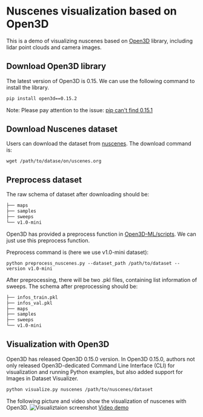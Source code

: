# Nuscenes visualization based on Open3D
This is a demo of visualizing nuscenes based on [Open3D](https://github.com/isl-org/Open3D-ML) library, including lidar point clouds and camera images.
## Download Open3D library
The latest version of Open3D is 0.15.
We can use the following command to install the library.
```bash
pip install open3d==0.15.2
```
Note: Please pay attention to the issue: [pip can't find 0.15.1](https://github.com/isl-org/Open3D/issues/4796)
## Download Nuscenes dataset
Users can download the dataset from [nuscenes](https://www.nuscenes.org/nuscenes).
The download command is: 
```
wget /path/to/datase/on/uscenes.org
```
## Preprocess dataset
The raw schema of dataset after downloading should be:
```bash
├── maps
├── samples
├── sweeps
└── v1.0-mini
```
Open3D has provided a preprocess function in [Open3D-ML/scripts](https://github.com/isl-org/Open3D-ML/tree/master/scripts). We can just use this preprocess function.

Preprocess command is (here we use v1.0-mini dataset):
```
python preprocess_nuscenes.py --dataset_path /path/to/dataset --version v1.0-mini
```
After preprocessing, there will be two .pkl files, containing list information of sweeps.
The schema after preprocessing should be:
```bash
├── infos_train.pkl
├── infos_val.pkl
├── maps
├── samples
├── sweeps
└── v1.0-mini
```
## Visualization with Open3D
Open3D has released Open3D 0.15.0 version. In Open3D 0.15.0, authors not only released Open3D-dedicated Command Line Interface (CLI) for visualization and running Python examples, but also added support for Images in Dataset Visualizer.

```bash
python visualize.py nuscenes /path/to/nuscenes/dataset
```
The following picture and video show the visualization of nuscenes with Open3D. 
![Visualiztaion screenshot](https://github.com/ShuchangLi/Nuscenes-visualization-Open3D/blob/main/img_folder/screenshot.png)
[Video demo](https://github.com/ShuchangLi/Nuscenes-visualization-Open3D/blob/main/img_folder/nuscenes_demo.mp4)

